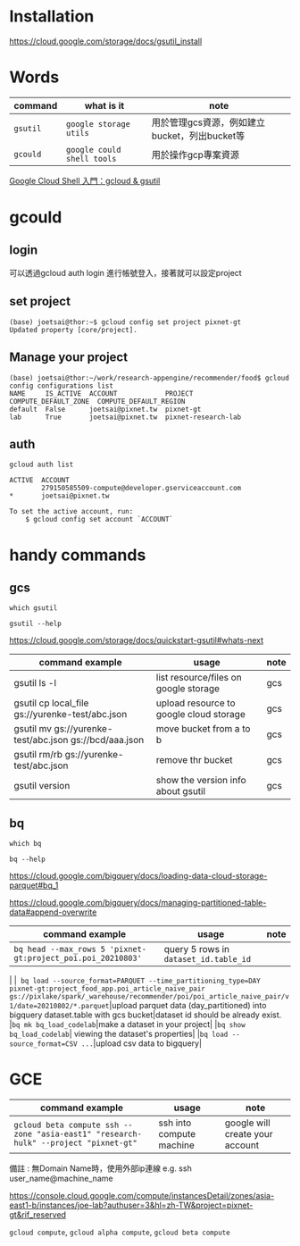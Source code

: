 # Installation

https://cloud.google.com/storage/docs/gsutil_install


# Words

| command  | what is it                 | note             |
|----------|----------------------------|------------------|
| `gsutil` | `google storage utils` | 用於管理gcs資源，例如建立bucket，列出bucket等    |
| `gcould` | `google could shell tools` | 用於操作gcp專案資源 |

[Google Cloud Shell 入門：gcloud & gsutil](https://titangene.github.io/article/getting-started-with-cloud-shell-gcloud-and-gsutil.html)

# gcould

## login
可以透過gcloud auth login 進行帳號登入，接著就可以設定project

## set project

```
(base) joetsai@thor:~$ gcloud config set project pixnet-gt
Updated property [core/project].
```

## Manage your project

```
(base) joetsai@thor:~/work/research-appengine/recommender/food$ gcloud config configurations list
NAME     IS_ACTIVE  ACCOUNT            PROJECT              COMPUTE_DEFAULT_ZONE  COMPUTE_DEFAULT_REGION
default  False      joetsai@pixnet.tw  pixnet-gt
lab      True       joetsai@pixnet.tw  pixnet-research-lab
```
## auth

`gcloud auth list`

```
ACTIVE  ACCOUNT
        279150585509-compute@developer.gserviceaccount.com
*       joetsai@pixnet.tw

To set the active account, run:
    $ gcloud config set account `ACCOUNT`
```
# handy commands

## gcs

`which gsutil`

`gsutil --help`

https://cloud.google.com/storage/docs/quickstart-gsutil#whats-next


| command example | usage  | note |
|----------------|---------|------|
| gsutil ls -l   | list resource/files on google storage |     gcs     |
| gsutil cp local_file gs://yurenke-test/abc.json| upload resource to google cloud storage| gcs |
| gsutil mv gs://yurenke-test/abc.json gs://bcd/aaa.json |move bucket from a to b|gcs
| gsutil rm/rb gs://yurenke-test/abc.json  |remove thr bucket|gcs
| gsutil version  |show the version info about gsutil|gcs


## bq

`which bq`

`bq --help`

https://cloud.google.com/bigquery/docs/loading-data-cloud-storage-parquet#bq_1

https://cloud.google.com/bigquery/docs/managing-partitioned-table-data#append-overwrite

| command example | usage  | note |
|----------------|---------|------|
|`bq head --max_rows 5 'pixnet-gt:project_poi.poi_20210803'`| query 5 rows in `dataset_id.table_id`
|
|` bq load --source_format=PARQUET --time_partitioning_type=DAY pixnet-gt:project_food_app.poi_article_naive_pair gs://pixlake/spark/_warehouse/recommender/poi/poi_article_naive_pair/v1/date=20210802/*.parquet`|upload parquet data (day_partitioned) into bigquery dataset.table with gcs bucket|dataset id should be already exist.
|`bq mk bq_load_codelab`|make a dataset in your project|
|`bq show bq_load_codelab`| viewing the dataset's properties|
|`bq load --source_format=CSV ...`|upload csv data to bigquery|

# GCE

command example|usage|note
-----|-----|-----
`gcloud beta compute ssh --zone "asia-east1" "research-hulk" --project "pixnet-gt"`|ssh into compute machine|google will create your account

備註 : 無Domain Name時，使用外部ip連線
e.g. ssh user_name@machine_name

https://console.cloud.google.com/compute/instancesDetail/zones/asia-east1-b/instances/joe-lab?authuser=3&hl=zh-TW&project=pixnet-gt&rif_reserved


`gcloud compute`, `gcloud alpha compute`, `gcloud beta compute`

